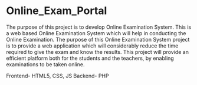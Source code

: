 # Online_Exam_Portal
The purpose of this project is to develop Online Examination System. This is a web based Online Examination System which will help in conducting the Online Examination. The purpose of this Online Examination System project is to provide a web application which will considerably reduce the time required to give the exam and know the results. This project will provide an efficient platform both for the students and the teachers, by enabling examinations to be taken online.

Frontend- HTML5, CSS, JS     Backend- PHP
